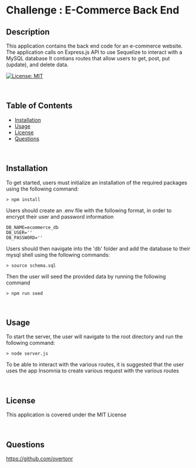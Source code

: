 
# Challenge : E-Commerce Back End

## Description
This application contains the back end code for an e-commerce website. The application calls on Express.js API to use Sequelize to interact with a MySQL database It contians routes that allow users to get, post, put (update), and delete data.


[![License: MIT](https://img.shields.io/badge/License-MIT-yellow.svg)](https://opensource.org/licenses/MIT)

<br>

## Table of Contents

- [Installation](#installation)
- [Usage](#usage)
- [License](#license)
- [Questions](#questions)

<br>

## Installation

To get started, users must initialize an installation of the required packages using the following command:

```
> npm install
```
Users should create an .env file with the following format, in order to encrypt their user and password information
```
DB_NAME=ecommerce_db
DB_USER=''
DB_PASSWORD=''
```
Users should then navigate into the 'db' folder and add the database to their mysql shell using the following commands:
```
> source schema.sql
```
Then the user will seed the provided data by running the following command

```
> npm run seed
```
<br>

## Usage
To start the server, the user will navigate to the root directory and run the following command:
```
> node server.js
```
To be able to interact with the various routes, it is suggested that the user uses the app Insomnia to create various request with the various routes

<br>

## License
This application is covered under the MIT License

<br>

## Questions
https://github.com/overtonr

